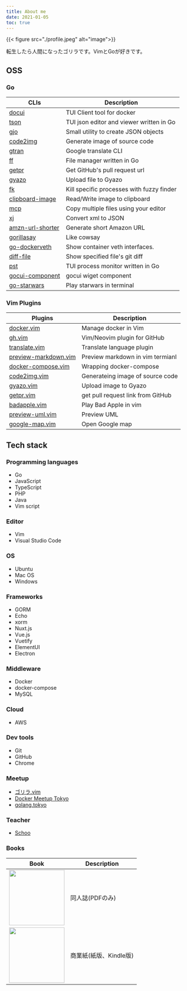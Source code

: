 ```yaml
---
title: About me
date: 2021-01-05
toc: true
---
```


{{< figure src="./profile.jpeg" alt="image">}}

転生したら人間になったゴリラです。VimとGoが好きです。

## OSS

### Go
| CLIs                                                              | Description                               |
|-------------------------------------------------------------------|-------------------------------------------|
| [docui](https://github.com/skanehira/docui)                       | TUI Client tool for docker                |
| [tson](https://github.com/skanehira/tson)                         | TUI json editor and viewer written in Go  |
| [gjo](https://github.com/skanehira/gjo)                           | Small utility to create JSON objects      |
| [code2img](https://github.com/skanehira/code2img)                 | Generate image of source code             |
| [gtran](https://github.com/skanehira/gtran)                       | Google translate CLI                      |
| [ff](https://github.com/skanehira/ff)                             | File manager written in Go                |
| [getpr](https://github.com/skanehira/getpr)                       | Get GitHub's pull request url             |
| [gyazo](https://github.com/skanehira/gyazo)                       | Upload file to Gyazo                      |
| [fk](https://github.com/skanehira/fk)                             | Kill specific processes with fuzzy finder |
| [clipboard-image](https://github.com/skanehira/clipboard-image)   | Read/Write image to clipboard             |
| [mcp](https://github.com/skanehira/mcp)                           | Copy multiple files using your editor     |
| [xj](https://github.com/skanehira/xj)                             | Convert xml to JSON                       |
| [amzn-url-shorter](https://github.com/skanehira/amzn-url-shorter) | Generate short Amazon URL                 |
| [gorillasay](https://github.com/skanehira/gorillasay)             | Like cowsay                               |
| [go-dockerveth](https://github.com/skanehira/go-dockerveth)       | Show container veth interfaces.           |
| [diff-file](https://github.com/skanehira/diff-file)               | Show specified file's git diff            |
| [pst](https://github.com/skanehira/pst)                           | TUI process monitor written in Go         |
| [gocui-component](https://github.com/skanehira/gocui-component)   | gocui wiget component                     |
| [go-starwars](https://github.com/skanehira/go-starwars)           | Play starwars in terminal                 |


### Vim Plugins

| Plugins                                                                   | Description                       |
|---------------------------------------------------------------------------|-----------------------------------|
| [docker.vim](https://github.com/skanehira/docker.vim)                     | Manage docker in Vim              |
| [gh.vim](https://github.com/skanehira/gh.vim)                             | Vim/Neovim plugin for GitHub      |
| [translate.vim](https://github.com/skanehira/translate.vim)               | Translate language plugin         |
| [preview-markdown.vim](https://github.com/skanehira/preview-markdown.vim) | Preview markdown in vim termianl  |
| [docker-compose.vim](https://github.com/skanehira/docker-compose.vim)     | Wrapping docker-compose           |
| [code2img.vim](https://github.com/skanehira/code2img.vim)                 | Generateing image of source code  |
| [gyazo.vim](https://github.com/skanehira/gyazo.vim)                       | Upload image to Gyazo             |
| [getpr.vim](https://github.com/skanehira/getpr.vim)                       | get pull request link from GitHub |
| [badapple.vim](skanehira/badapple.vim)                                    | Play Bad Apple in vim             |
| [preview-uml.vim](https://github.com/skanehira/preview-uml.vim)           | Preview UML                       |
| [google-map.vim](https://github.com/skanehira/google-map.vim)             | Open Google map                   |


## Tech stack
### Programming languages
- Go
- JavaScript
- TypeScript
- PHP
- Java
- Vim script

### Editor
- Vim
- Visual Studio Code

### OS
- Ubuntu
- Mac OS
- Windows

### Frameworks
- GORM
- Echo
- xorm
- Nuxt.js
- Vue.js
- Vuetify
- ElementUI
- Electron

### Middleware
- Docker
- docker-compose
- MySQL

### Cloud
- AWS

### Dev tools
- Git
- GitHub
- Chrome

### Meetup
- [ゴリラ.vim](https://gorillavim.connpass.com/)
- [Docker Meetup Tokyo](https://dockerjp.connpass.com/)
- [golang.tokyo](https://golangtokyo.connpass.com/)

### Teacher
- [Schoo](https://schoo.jp/teacher/2869)

### Books

|Book                                                                                                                                                                                                     |Description           |
|---------------------------------------------------------------------------------------------------------------------------------------------------------------------------------------------------------|----------------------|
|<a href="https://nextpublishing.jp/book/11839.html"><img src="https://nextpublishing.jp/wp-content/uploads/2020/05/N01186.jpg" width=150 /></a>                                                          |同人誌(PDFのみ)       |
|<a href="https://gorilla0513.booth.pm/items/1513974"><img src="https://s2.booth.pm/dd220c7f-3883-4e61-92ee-9de29d0c71ea/i/1513974/494aba9c-ee50-444a-8261-66a07ad44d89_base_resized.jpg" width=150 /></a>|商業紙(紙版、Kindle版)|





